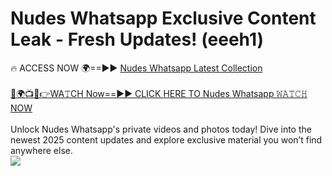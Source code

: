 # Nudes Whatsapp Exclusive Content Leak - Fresh Updates! (eeeh1)

🔥 ACCESS NOW 🌍==►► <a href="https://tinyurl.com/yc657z5k" rel="nofollow">Nudes Whatsapp Latest Collection</a>
<br><br>
[🔴🌍📺📱👉WA𝚃CH Now==►► CLICK HERE TO Nudes Whatsapp 𝚆𝙰𝚃𝙲𝙷 NOW](https://tinyurl.com/yc657z5k)
<br><br>
Unlock Nudes Whatsapp's private videos and photos today! Dive into the newest 2025 content updates and explore exclusive material you won’t find anywhere else.
<br>
<a href="https://tinyurl.com/yc657z5k" rel="nofollow" data-target="animated-image.originalLink"><img src="https://camo.githubusercontent.com/8a4f000d20f83aca3bf7ec5f350d767afa0574a8a352519fd8cfa583a6f93a33/68747470733a2f2f692e696d6775722e636f6d2f644a486b345a712e676966" data-canonical-src="https://i.imgur.com/dJHk4Zq.gif" style="max-width: 100%; display: inline-block;" data-target="animated-image.originalImage"></a>
<br>
